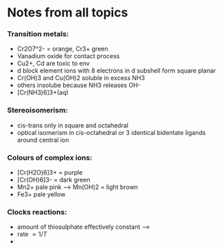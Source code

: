 # Notes from all topics

### Transition metals:
- Cr2O7^2- = orange, Cr3+ green
- Vanadium oxide for contact process
- Cu2+, Cd are toxic to env
- d block element ions with 8 electrons in d subshell form square planar
- Cr(OH)3 and Cu(OH)2 soluble in excess NH3
- others insolube because NH3 releases OH-
- [Cr(NH3)6]3+(aq)

### Stereoisomerism:
- cis-trans only in square and octahedral
- optical isomerism in cis-octahedral or 3 identical bidentate ligands around central ion

### Colours of complex ions:
- [Cr(H2O)6]3+ = purple
- [Cr(OH)6]3- = dark green
- Mn2+ pale pink --> Mn(OH)2 = light brown
- Fe3+ pale yellow

### Clocks reactions:
- amount of thiosulphate effectively constant -->
- rate $\propto 1/T$
-

